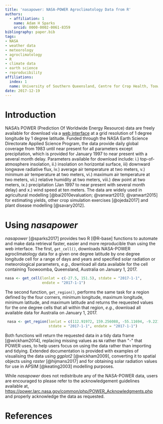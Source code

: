 ```yaml
---
title: 'nasapower: NASA-POWER Agroclimatology Data from R'
authors:
  - affiliation: 1
    name: Adam H Sparks
    orcid: 0000-0002-0061-8359
bibliography: paper.bib
tags:
- NASA
- weather data
- meteorology
- agroclimatology
- R
- climate data
- earth science
- reproducibility
affiliations:
  index: 1
  name: University of Southern Queensland, Centre for Crop Health, Toowoomba Queensland 4350, Australia
date: 2017-12-19
---
```


# Introduction

NASA’s POWER (Prediction Of Worldwide Energy Resource) data are
freely available for download via a
[web interface](https://power.larc.nasa.gov/cgi-bin/agro.cgi?email=agroclim@larc.nasa.gov)
at a grid resolution of 1 degree longitude by 1 degree latitude. Funded through
the NASA Earth Science Directorate Applied Science Program, the data provide
daily global coverage from 1983 until near present for all parameters except
precipitation, which is provided for January 1997 to near present with a several
month delay. Parameters available for download include: i.) top-of-atmosphere
insolation, ii.) insolation on horizontal surface, iii) downward longwave
radiative flux, iv.) average air temperature at two meters, v.) minimum air
temperature at two meters, vi.) maximum air temperature at two meters, vii.)
relative humidity at two meters, viii.) dew point at two meters, ix.)
precipitation (Jan 1997 to near present with several month delay) and x.) wind
speed at ten meters. The data are widely used in agricultural modelling
[@bai2010evaluation; @vanwart2013; @vanwart2015] for estimating yields, other
crop simulation exercises [@ojeda2017] and plant disease modelling
[@savary2012].

# Using _nasapower_

_nasapower_ [@sparks2017] provides two R [@R-base] functions to automate and
make data retrieval faster, easier and more reproducible than using the web
interface. The first, `get_cell()`, downloads NASA-POWER agroclimatology data
for a given one degree latitude by one degree longitude cell for a range of
days and years and specified solar radiation or meteorological parameters,
_e.g._, download all data available for the cell containing Toowoomba,
Queensland, Australia on January 1, 2017.

```r
nasa <- get_cell(lonlat = c(-27.5, 151.5), stdate = "2017-1-1",
                 endate = "2017-1-1")
```

The second function, `get_region()`, performs the same task for a region defined
by the four corners, minimum longitude, maximum longitude, minimum latitude, and
maximum latitude and returns the requested values for the one degree cells that
all within that region, _e.g._, download all available data for Australia on
January 1, 2017.

```r
 nasa <- get_region(lonlat = c(112.91972, 159.256088, -55.11694, -9.221099),
                    stdate = "2017-1-1", endate = "2017-1-1")
```

Both functions will return the requested data in a tidy data frame
[@wickham2014], replacing missing values as `NA` rather than "-" that POWER
uses, to help users focus on using the data rather than importing and tidying.
Extended documentation is provided with examples of visualising the data using
_ggplot2_ [@wickham2009], converting it to spatial objects using _raster_
[@hijmans2017] and for obtaining solar radiation values for use in APSIM
[@keating2003] modelling purposes.

While _nasapower_ does not redistribute any of the NASA-POWER data, users are
encouraged to please refer to the acknowledgement guidelines available at, <https://power.larc.nasa.gov/common/php/POWER_Acknowledgments.php> and
properly acknowledge the data as requested.

# References
